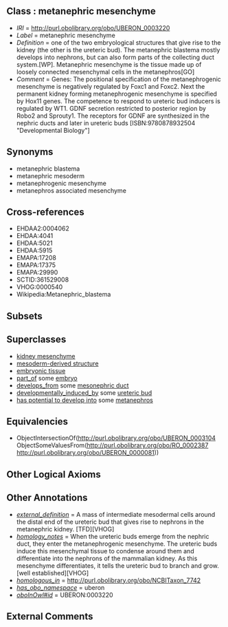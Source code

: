 
## Class : metanephric mesenchyme

 * *IRI* = http://purl.obolibrary.org/obo/UBERON_0003220
 * *Label* = metanephric mesenchyme
 * *Definition* = one of the two embryological structures that give rise to the kidney (the other is the ureteric bud). The metanephric blastema mostly develops into nephrons, but can also form parts of the collecting duct system.[WP]. Metanephric mesenchyme is the tissue made up of loosely connected mesenchymal cells in the metanephros[GO]
 * *Comment* = Genes: The positional specification of the metanephrogenic mesenchyme is negatively regulated by Foxc1 and Foxc2. Next the permanent kidney forming metanephrogenic mesenchyme is specified by Hox11 genes. The competence to respond to ureteric bud inducers is regulated by WT1. GDNF secretion restricted to posterior region by Robo2 and Sprouty1. The receptors for GDNF are synthesized in the nephric ducts and later in ureteric buds [ISBN:9780878932504 "Developmental Biology"]

## Synonyms

 * metanephric blastema
 * metanephric mesoderm
 * metanephrogenic mesenchyme
 * metanephros associated mesenchyme

## Cross-references

 * EHDAA2:0004062
 * EHDAA:4041
 * EHDAA:5021
 * EHDAA:5915
 * EMAPA:17208
 * EMAPA:17375
 * EMAPA:29990
 * SCTID:361529008
 * VHOG:0000540
 * Wikipedia:Metanephric_blastema

## Subsets


## Superclasses

 * [kidney mesenchyme](../../UBERON/18/UBERON_0003918.md)
 * [mesoderm-derived structure](../../UBERON/20/UBERON_0004120.md)
 * [embryonic tissue](../../UBERON/91/UBERON_0005291.md)
 * [part_of](../../BFO/50/BFO_0000050.md) some [embryo](../../UBERON/22/UBERON_0000922.md)
 * [develops_from](../../RO/02/RO_0002202.md) some [mesonephric duct](../../UBERON/74/UBERON_0003074.md)
 * [developmentally_induced_by](../../RO/56/RO_0002256.md) some [ureteric bud](../../UBERON/84/UBERON_0000084.md)
 * [has potential to develop into](../../RO/87/RO_0002387.md) some [metanephros](../../UBERON/81/UBERON_0000081.md)

## Equivalencies

 * ObjectIntersectionOf(<http://purl.obolibrary.org/obo/UBERON_0003104> ObjectSomeValuesFrom(<http://purl.obolibrary.org/obo/RO_0002387> <http://purl.obolibrary.org/obo/UBERON_0000081>))

## Other Logical Axioms


## Other Annotations

 * *[external_definition](../../UBPROP/01/UBPROP_0000001.md)* = A mass of intermediate mesodermal cells around the distal end of the ureteric bud that gives rise to nephrons in the metanephric kidney. [TFD][VHOG]
 * *[homology_notes](../../UBPROP/03/UBPROP_0000003.md)* = When the ureteric buds emerge from the nephric duct, they enter the metanephrogenic mesenchyme. The ureteric buds induce this mesenchymal tissue to condense around them and differentiate into the nephrons of the mammalian kidney. As this mesenchyme differentiates, it tells the ureteric bud to branch and grow.[well established][VHOG]
 * *[homologous_in](../../core#homologous/in/core#homologous_in.md)* = http://purl.obolibrary.org/obo/NCBITaxon_7742
 * *[has_obo_namespace](../../ce/oboInOwl#hasOBONamespace.md)* = uberon
 * *[oboInOwl#id](../../id/oboInOwl#id.md)* = UBERON:0003220

## External Comments

